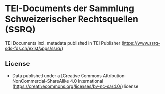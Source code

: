 # TEI-Documents der Sammlung Schweizerischer Rechtsquellen (SSRQ)
TEI Documents incl. metadata published in TEI Publisher (https://www.ssrq-sds-fds.ch/exist/apps/ssrq/)


## License

* Data published under a [Creative Commons Attribution-NonCommercial-ShareAlike 4.0 International (https://creativecommons.org/licenses/by-nc-sa/4.0/) license
